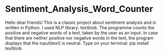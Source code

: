 # Sentiment_Analysis_Word_Counter
Hello dear friends!
This is a classic project about sentiment analysis
and is written in Python. I used NLP library: textblob.
The programme counts the positive and negative words of a text,
taken by the user as an input.
In case that there are neither positive nor negative words in the text,
the program displays that the input(text) is neutral.
Type on your terminal: pip install textblob

